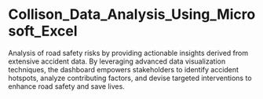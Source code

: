 # Collison_Data_Analysis_Using_Microsoft_Excel
Analysis of road safety risks by providing actionable insights derived from extensive accident data. By leveraging advanced data visualization techniques, the dashboard empowers stakeholders to identify accident hotspots, analyze contributing factors, and devise targeted interventions to enhance road safety and save lives.
